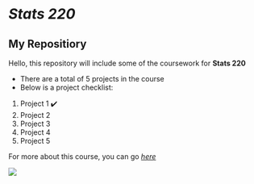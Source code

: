 # *Stats 220*
## My Repositiory
Hello, this repository will include some of the coursework for **Stats 220**

* There are a total of 5 projects in the course
* Below is a project checklist:
1. Project 1 ✔️
2. Project 2
3. Project 3
4. Project 4
5. Project 5

For more about this course, you can go [*here*](https://courseoutline.auckland.ac.nz/dco/course/STATS/220/1213)

![](https://i.pinimg.com/originals/57/61/5b/57615b8c0092a66c1d4058b1692955cc.gif)
